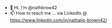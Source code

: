 - 👋 Hi, I’m @nathbrow42
- 📫 How to reach me ... via LinkedIn @ https://www.linkedin.com/in/nathalie-brown42/

<!---
nathbrow42/nathbrow42 is a ✨ special ✨ repository because its `README.md` (this file) appears on your GitHub profile.
You can click the Preview link to take a look at your changes.
--->
